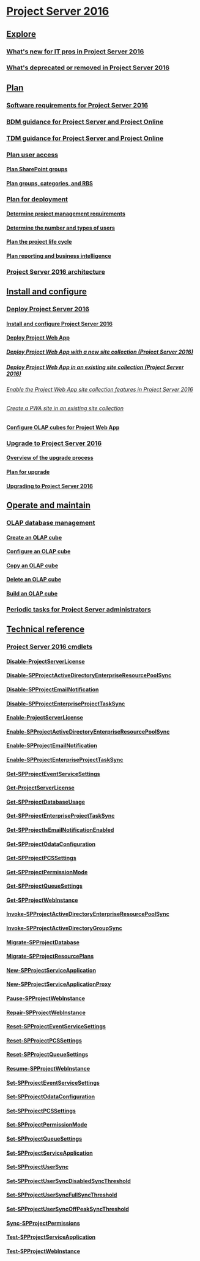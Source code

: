 ﻿
  

# [Project Server 2016](articles/65b96c9d-67e1-4e5b-9119-62f7ff6b8386.md)
## [Explore](articles/dba46be6-48b9-45b3-84d6-7b23d99765d3.md)
### [What's new for IT pros in Project Server 2016](articles/c400e683-d9a0-4865-8859-0f566292af17.md)
### [What's deprecated or removed in Project Server 2016](articles/04fee973-5623-4768-a3ba-c109e45dd7eb.md)
## [Plan](articles/a0ada5d4-fc5f-4334-b5cc-44b7fb069b90.md)
### [Software requirements for Project Server 2016](articles/32d82f51-546a-42a3-ade5-54cc4dfdcb87.md)
### [BDM guidance for Project Server and Project Online](articles/e59c8461-d915-4db7-8950-b0dd42389ecf.md)
### [TDM guidance for Project Server and Project Online](articles/8529f4fb-9c72-41ac-9bf8-6c8f02395e5e.md)
### [Plan user access](articles/5228e0a7-3d7b-4cd9-8fc8-756caedce06d.md)
#### [Plan SharePoint groups](articles/324bb8cc-6ffc-4598-8b41-ea9980487dbe.md)
#### [Plan groups, categories, and RBS](articles/27c51b32-e99c-4d1c-a365-baf2d13c8ada.md)
### [Plan for deployment](articles/1095e629-1afe-463b-9f63-ded4a435486f.md)
#### [Determine project management requirements](articles/bbfa709c-11c3-435e-8b2e-f6ae332e3b09.md)
#### [Determine the number and types of users](articles/a46efff3-0ed9-4d0c-bf6d-c3860f5ef4c7.md)
#### [Plan the project life cycle](articles/ae466c4f-b311-4471-9ee0-2ff5641722cb.md)
#### [Plan reporting and business intelligence](articles/df0a0c09-ed30-42b9-ba6c-08b6de9370e5.md)
### [Project Server 2016 architecture](articles/de7b6655-27e2-4f95-be81-e339bfa2bd6c.md)
## [Install and configure](articles/0c43062d-30e3-49b1-9705-ed447ad1d256.md)
### [Deploy Project Server 2016](articles/5892547e-7c7d-4a7f-b4ea-22822df3acb1.md)
#### [Install and configure Project Server 2016](articles/54bd9a14-ede6-445e-9b44-a03798b6d1b0.md)
#### [Deploy Project Web App](articles/7a5f4284-f7d2-445e-a197-8537285c21dc.md)
##### [Deploy Project Web App with a new site collection (Project Server 2016)](articles/1619f4b5-af74-41ee-8051-7eb99511d084.md)
##### [Deploy Project Web App in an existing site collection (Project Server 2016)](articles/a78908cc-25bc-4591-a897-21e276eb954c.md)
###### [Enable the Project Web App site collection features in Project Server 2016](articles/b9c4dff2-4812-4131-8b20-4b7766d93233.md)
###### [Create a PWA site in an existing site collection](articles/bd4e7c9f-79f7-45c4-8cbe-8dbe75c72370.md)
#### [Configure OLAP cubes for Project Web App](articles/b66a49cd-9086-424f-8915-6fd3a4b002b0.md)
### [Upgrade to Project Server 2016](articles/ede95420-e1ae-472e-9c41-959399dc5828.md)
#### [Overview of the upgrade process](articles/31df861f-148f-4ea9-95cb-affb48f76a0a.md)
#### [Plan for upgrade](articles/9b863614-a41e-4ee4-89bb-7f4efea886b3.md)
#### [Upgrading to Project Server 2016](articles/03e9ea52-f4a6-4709-b8c3-41acf4484251.md)
## [Operate and maintain](articles/91c0c38a-51e1-4aaa-a675-a8d56cd5f08a.md)
### [OLAP database management](articles/3f3dabda-bb01-4af0-a18a-3d4563176651.md)
#### [Create an OLAP cube](articles/69efbd37-9b58-43f5-9e6b-93bc2cfbdbc6.md)
#### [Configure an OLAP cube](articles/6e92d2c8-ea5c-4534-9bad-9e99eb5235c8.md)
#### [Copy an OLAP cube](articles/ddda61d3-25cf-4d37-9cc8-739b6a142bcc.md)
#### [Delete an OLAP cube](articles/455e2d63-120c-46ea-bc90-e0fa5a45d34d.md)
#### [Build an OLAP cube](articles/e1921dff-6086-451c-970e-12a8c4f5fce3.md)
### [Periodic tasks for Project Server administrators](articles/6f4a1de6-878d-49cf-b759-352b717ddde2.md)
## [Technical reference](articles/b9b03034-d8be-4a3a-8b38-a3d25609d18c.md)
### [Project Server 2016 cmdlets](articles/4d9b6f33-5c78-496b-a25c-753ce45f58f5.md)
#### [Disable-ProjectServerLicense](articles/5e5f9c17-18d8-423f-949d-c5b1253cacba.md)
#### [Disable-SPProjectActiveDirectoryEnterpriseResourcePoolSync](articles/a059a352-eb87-41c6-aee4-f4738a10fe6d.md)
#### [Disable-SPProjectEmailNotification](articles/f0a59a75-ae39-4a77-a685-f62b1ec92de3.md)
#### [Disable-SPProjectEnterpriseProjectTaskSync](articles/e553e0d5-ce09-48c0-945d-05b2a31ee6a2.md)
#### [Enable-ProjectServerLicense](articles/248674ac-4b53-4f15-93c0-5a5eeaba27c3.md)
#### [Enable-SPProjectActiveDirectoryEnterpriseResourcePoolSync](articles/b9990a51-ff4f-47eb-947e-a56fee41d843.md)
#### [Enable-SPProjectEmailNotification](articles/791c0541-4fd4-44cb-9720-0aeeae6a60bc.md)
#### [Enable-SPProjectEnterpriseProjectTaskSync](articles/1cfc7258-dabf-4be2-81c6-7c42d1a598e4.md)
#### [Get-SPProjectEventServiceSettings](articles/0dbe6db3-31fe-42a1-8b38-102fdc9e71f0.md)
#### [Get-ProjectServerLicense](articles/67052657-524b-418d-bd20-ed57f7221fcc.md)
#### [Get-SPProjectDatabaseUsage](articles/d64e9fd0-3a56-46fc-9a9a-548d621c427a.md)
#### [Get-SPProjectEnterpriseProjectTaskSync](articles/2ad198e9-115b-4e97-8af5-d904a6f10269.md)
#### [Get-SPProjectIsEmailNotificationEnabled](articles/095c1092-ffdf-4bd3-bf88-f32c28693913.md)
#### [Get-SPProjectOdataConfiguration](articles/f4fc43cd-87ee-41f1-8540-7aa795827d83.md)
#### [Get-SPProjectPCSSettings](articles/d6550915-9990-4492-9afe-529d697a15c9.md)
#### [Get-SPProjectPermissionMode](articles/e4384366-5945-4fb4-a4ce-03ec1a013602.md)
#### [Get-SPProjectQueueSettings](articles/d6c127de-58c8-4c86-8ce1-84cfad79df9c.md)
#### [Get-SPProjectWebInstance](articles/cc1180f0-75cc-4cdf-b9ee-4350b6e27fdf.md)
#### [Invoke-SPProjectActiveDirectoryEnterpriseResourcePoolSync](articles/03a59c5e-fa09-4cb7-8155-a63d329c9145.md)
#### [Invoke-SPProjectActiveDirectoryGroupSync](articles/3f2609cd-74cc-4695-a27a-a400e369a07e.md)
#### [Migrate-SPProjectDatabase](articles/e20a4d90-9a66-416d-b519-f61bbf8fc83b.md)
#### [Migrate-SPProjectResourcePlans](articles/a791bea7-41c0-4dee-a07d-1576c0f949b9.md)
#### [New-SPProjectServiceApplication](articles/b36166e7-9775-45a8-a9a4-a00ee535b4af.md)
#### [New-SPProjectServiceApplicationProxy](articles/7d6d6858-caa8-4609-8a50-5c2af6b9fc8f.md)
#### [Pause-SPProjectWebInstance](articles/6ad91400-0d56-4861-9ed2-d966b6681232.md)
#### [Repair-SPProjectWebInstance](articles/4d1645fa-a9cb-4ec1-ad12-1ca121d0d99c.md)
#### [Reset-SPProjectEventServiceSettings](articles/606a07b3-b8b4-4c16-a5c1-1de297b60609.md)
#### [Reset-SPProjectPCSSettings](articles/a6b981d9-f75d-4a4f-9a56-aa3e1bf29b53.md)
#### [Reset-SPProjectQueueSettings](articles/5b252d13-0cc7-401c-a530-1ac1b0360dec.md)
#### [Resume-SPProjectWebInstance](articles/9d1e4c57-a4e7-450f-b346-b74d5a535b34.md)
#### [Set-SPProjectEventServiceSettings](articles/ca120be8-ae99-4749-9c94-e062fad7834f.md)
#### [Set-SPProjectOdataConfiguration](articles/c9a08654-9392-45f4-aad3-9ea0f29bd016.md)
#### [Set-SPProjectPCSSettings](articles/d67fa6ec-a1f0-4867-93ba-c3a9e1b5ff5b.md)
#### [Set-SPProjectPermissionMode](articles/6fe13e13-61b8-483b-8dae-4cc82eabafc6.md)
#### [Set-SPProjectQueueSettings](articles/4921fc44-13a5-49c7-97b5-76a0332eb40b.md)
#### [Set-SPProjectServiceApplication](articles/1d3f263d-efcf-4a32-88ad-13c5836f14df.md)
#### [Set-SPProjectUserSync](articles/2e6fc417-d882-4e7a-b0fc-94c2a72a0b0d.md)
#### [Set-SPProjectUserSyncDisabledSyncThreshold](articles/c68768e4-548e-4eb1-b879-baa84dd52fae.md)
#### [Set-SPProjectUserSyncFullSyncThreshold](articles/24b72d85-76a3-42d3-8b08-5d5a4cff9d61.md)
#### [Set-SPProjectUserSyncOffPeakSyncThreshold](articles/da1217a9-ca83-4d68-83f9-5e1632984b9b.md)
#### [Sync-SPProjectPermissions](articles/227b341e-0b3a-4469-a4cf-de70f9f4b98d.md)
#### [Test-SPProjectServiceApplication](articles/f0c868a0-6e61-410d-8f40-f37b7dd2f67e.md)
#### [Test-SPProjectWebInstance](articles/1029865c-ab8e-401e-a10f-13c77ebbdef3.md)

